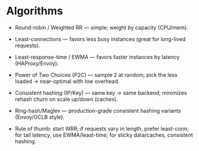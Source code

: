 # Algorithms

- Round-robin / Weighted RR — simple; weight by capacity (CPU/mem).
- Least-connections — favors less busy instances (great for long-lived requests).
- Least-response-time / EWMA — favors faster instances by latency (HAProxy/Envoy).
- Power of Two Choices (P2C) — sample 2 at random, pick the less loaded → near-optimal with low overhead.
- Consistent hashing (IP/Key) — same key → same backend; minimizes rehash churn on scale up/down (caches).
- Ring-hash/Maglev — production-grade consistent hashing variants (Envoy/GCLB style).

- Rule of thumb: start WRR; if requests vary in length, prefer least-conn; for tail latency, use EWMA/least-time; for sticky data/caches, consistent hashing.
